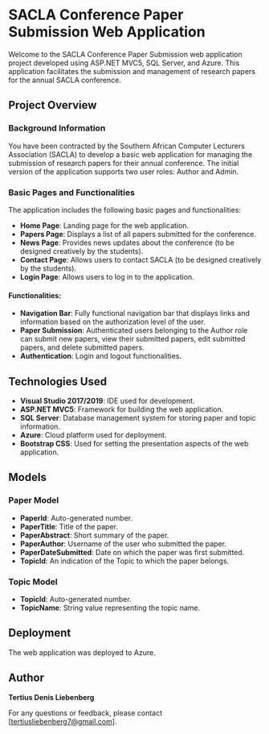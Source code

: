 # SACLA Conference Paper Submission Web Application

Welcome to the SACLA Conference Paper Submission web application project developed using ASP.NET MVC5, SQL Server, and Azure. This application facilitates the submission and management of research papers for the annual SACLA conference.

## Project Overview

### Background Information

You have been contracted by the Southern African Computer Lecturers Association (SACLA) to develop a basic web application for managing the submission of research papers for their annual conference. The initial version of the application supports two user roles: Author and Admin.

### Basic Pages and Functionalities

The application includes the following basic pages and functionalities:

- **Home Page**: Landing page for the web application.
- **Papers Page**: Displays a list of all papers submitted for the conference.
- **News Page**: Provides news updates about the conference (to be designed creatively by the students).
- **Contact Page**: Allows users to contact SACLA (to be designed creatively by the students).
- **Login Page**: Allows users to log in to the application.

#### Functionalities:

- **Navigation Bar**: Fully functional navigation bar that displays links and information based on the authorization level of the user.
- **Paper Submission**: Authenticated users belonging to the Author role can submit new papers, view their submitted papers, edit submitted papers, and delete submitted papers.
- **Authentication**: Login and logout functionalities.

## Technologies Used

- **Visual Studio 2017/2019**: IDE used for development.
- **ASP.NET MVC5**: Framework for building the web application.
- **SQL Server**: Database management system for storing paper and topic information.
- **Azure**: Cloud platform used for deployment.
- **Bootstrap CSS**: Used for setting the presentation aspects of the web application.

## Models

### Paper Model

- **PaperId**: Auto-generated number.
- **PaperTitle**: Title of the paper.
- **PaperAbstract**: Short summary of the paper.
- **PaperAuthor**: Username of the user who submitted the paper.
- **PaperDateSubmitted**: Date on which the paper was first submitted.
- **TopicId**: An indication of the Topic to which the paper belongs.

### Topic Model

- **TopicId**: Auto-generated number.
- **TopicName**: String value representing the topic name.

## Deployment

The web application was deployed to Azure.

## Author

**Tertius Denis Liebenberg**  

For any questions or feedback, please contact [tertiusliebenberg7@gmail.com].